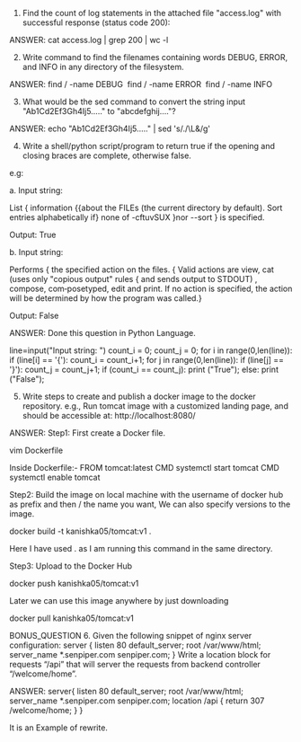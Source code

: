 1. Find the count of log statements in the attached file "access.log" with successful response (status code 200):

ANSWER: cat access.log | grep 200 | wc -l

2. Write command to find the filenames containing words DEBUG, ERROR, and INFO in any directory of the filesystem.

ANSWER: 
find / -name DEBUG 
find / -name ERROR 
find / -name INFO

3. What would be the sed command to convert the string input "Ab1Cd2Ef3Gh4Ij5….." to "abcdefghij…."?

ANSWER: echo "Ab1Cd2Ef3Gh4Ij5….." | sed 's/./\L&/g'

4. Write a shell/python script/program to return true if the opening and closing braces
are complete, otherwise false.

e.g:

a. Input string:

List { information {{about the FILEs (the current directory by default). Sort entries
alphabetically if} none of -cftuvSUX }nor --sort } is specified.

Output: True

b. Input string:

Performs { the specified action on the files. { Valid actions are view, cat (uses only
"copious output" rules { and sends output to STDOUT) , compose, com‐posetyped, edit and
print. If no action is specified, the action will be determined by how the program was called.}

Output: False

ANSWER: Done this question in Python Language.

line=input("Input string: ")
count_i = 0;
count_j = 0;
for i in range(0,len(line)):
    if (line[i] == '{'):
        count_i = count_i+1;
for j in range(0,len(line)):
    if (line[j] == '}'):
        count_j = count_j+1;
if (count_i == count_j):
    print ("True");
else:
    print ("False");




5. Write steps to create and publish a docker image to the docker repository. e.g., Run tomcat image with a customized landing page, and should be accessible at: http://localhost:8080/

ANSWER:
Step1:
First create a Docker file.

vim Dockerfile

Inside Dockerfile:-
FROM tomcat:latest
CMD systemctl start tomcat
CMD systemctl enable tomcat

Step2:
Build the image on local machine with the username of docker hub as prefix and then / the name you want, We can also specify versions to the image.

docker build -t kanishka05/tomcat:v1 .

Here I have used . as I am running this command in the same directory.

Step3:
Upload to the Docker Hub

docker push kanishka05/tomcat:v1

Later we can use this image anywhere by just downloading 

docker pull kanishka05/tomcat:v1

BONUS_QUESTION
6. Given the following snippet of nginx server configuration:
server {
        listen 80 default_server;
        root /var/www/html;
        server_name *.senpiper.com senpiper.com;
}
Write a location block for requests “/api” that will server the requests from backend
controller “/welcome/home”.

ANSWER:
server{ 
       listen 80 default_server;
       root /var/www/html;
       server_name *.senpiper.com senpiper.com;
       location /api {
         return 307 /welcome/home;
       }
}

It is an Example of rewrite.
